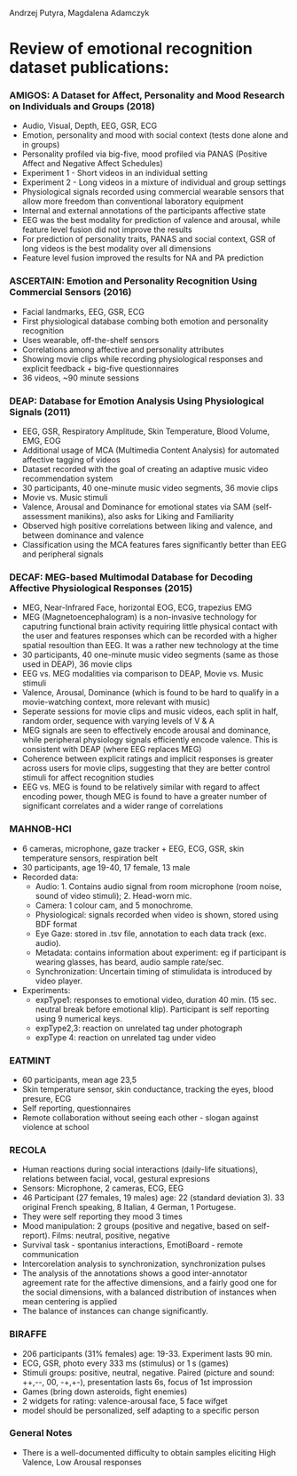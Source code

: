 Andrzej Putyra, Magdalena Adamczyk

# Review of emotional recognition dataset publications:

### AMIGOS: A Dataset for Affect, Personality and Mood Research on Individuals and Groups (2018)

* Audio, Visual, Depth, EEG, GSR, ECG
* Emotion, personality and mood with social context (tests done alone and in groups)
* Personality profiled via big-five, mood profiled via PANAS (Positive Affect and Negative Affect Schedules)
* Experiment 1 - Short videos in an individual setting
* Experiment 2 - Long videos in a mixture of individual and group settings
* Physiological signals recorded using commercial wearable sensors that allow more freedom than conventional laboratory equipment
* Internal and external annotations of the participants affective state
* EEG was the best modality for prediction of valence and arousal, while feature level fusion did not improve the results
* For prediction of personality traits, PANAS and social context, GSR of long videos is the best modality over all dimensions
* Feature level fusion improved the results for NA and PA prediction

### ASCERTAIN: Emotion and Personality Recognition Using Commercial Sensors (2016)

* Facial landmarks, EEG, GSR, ECG
* First physiological database combing both emotion and personality recognition
* Uses wearable, off-the-shelf sensors
* Correlations among affective and personality attributes
* Showing movie clips while recording physiological responses and explicit feedback + big-five questionnaires
* 36 videos, ~90 minute sessions

### DEAP: Database for Emotion Analysis Using Physiological Signals (2011)

* EEG, GSR, Respiratory Amplitude, Skin Temperature, Blood Volume, EMG, EOG
* Additional usage of MCA (Multimedia Content Analysis) for automated affective tagging of videos
* Dataset recorded with the goal of creating an adaptive music video recommendation system
* 30 participants, 40 one-minute music video segments, 36 movie clips
* Movie vs. Music stimuli
* Valence, Arousal and Dominance for emotional states via SAM (self-assessment manikins), also asks for Liking and Familiarity
* Observed high positive correlations between liking and valence, and between dominance and valence
* Classification using the MCA features fares significantly better than EEG and peripheral signals 

### DECAF: MEG-based Multimodal Database for Decoding Affective Physiological Responses (2015)

* MEG, Near-Infrared Face, horizontal EOG, ECG, trapezius EMG
* MEG (Magnetoencephalogram) is a non-invasive technology for caputring functional brain activity requiring little physical contact with the user and features responses which can be recorded with a higher spatial resoultion than EEG. It was a rather new technology at the time
* 30 participants, 40 one-minute music video segments (same as those used in DEAP), 36 movie clips
* EEG vs. MEG modalities via comparison to DEAP, Movie vs. Music stimuli
* Valence, Arousal, Dominance (which is found to be hard to qualify in a movie-watching context, more relevant with music)
* Seperate sessions for movie clips and music videos, each split in half, random order, sequence with varying levels of V & A
* MEG signals are seen to effectively encode arousal and dominance, while peripheral physiology signals efficiently encode valence. This is consistent with DEAP (where EEG replaces MEG)
* Coherence between explicit ratings and implicit responses is greater across users for movie clips, suggesting that they are better control stimuli for affect recognition studies
* EEG vs. MEG is found to be relatively similar with regard to affect encoding power, though MEG is found to have a greater number of significant correlates and a wider range of correlations

### MAHNOB-HCI

* 6 cameras, microphone, gaze tracker + EEG, ECG, GSR, skin temperature sensors, respiration belt
* 30 participants, age 19-40, 17 female, 13 male
* Recorded data:
	* Audio: 1. Contains audio signal from room microphone (room noise, sound of video stimuli); 2. Head-worn mic. 
	* Camera: 1 colour cam, and 5 monochrome. 
	* Physiological: signals recorded when video is shown, stored using BDF format
	* Eye Gaze: stored in .tsv file, annotation to each data track (exc. audio). 
	* Metadata: contains information about experiment: eg if participant is wearing glasses, has beard, audio sample rate/sec. 
	* Synchronization: Uncertain timing of stimulidata is introduced by video player.
* Experiments: 
	* expType1: responses to emotional video, duration 40 min. (15 sec. neutral break before emotional klip). Participant is self reporting using 9 numerical keys.
	* expType2,3: reaction on unrelated tag under photograph
	* expType 4: reaction on unrelated tag under video
	
### EATMINT

* 60 participants, mean age 23,5 
* Skin temperature sensor, skin conductance, tracking the eyes, blood presure, ECG
* Self reporting, questionnaires
* Remote collaboration without seeing each other - slogan against violence at school

### RECOLA

* Human reactions during social interactions (daily-life situations), relations between facial, vocal, gestural expresions
* Sensors: Microphone, 2 cameras, ECG, EEG
* 46 Participant (27 females, 19 males) age: 22 (standard deviation 3). 33 original French speaking, 8 Italian, 4 German, 1 Portugese.
* They were self reporting they mood 3 times
* Mood manipulation: 2 groups (positive and negative, based on self-report). Films: neutral, positive, negative
* Survival task - spontanius interactions, EmotiBoard - remote communication 
* Intercorelation analysis to synchronization, synchronization pulses
* The analysis of the annotations shows a good inter-annotator agreement rate for the affective dimensions, and a fairly good one for the social dimensions, with a balanced distribution of instances when mean centering is applied
* The balance of instances can change significantly.

### BIRAFFE

* 206 participants (31% females) age: 19-33. Experiment lasts 90 min. 
* ECG, GSR, photo every 333 ms (stimulus) or 1 s (games)
* Stimuli groups: positive, neutral,  negative. Paired (picture and sound: ++,--, 00, -+,+-), presentation lasts 6s, focus of 1st improssion
* Games (bring down asteroids, fight enemies)
* 2 widgets for rating: valence-arousal face, 5 face wifget
* model should be personalized, self adapting to a specific person 


### General Notes

* There is a well-documented difficulty to obtain samples eliciting High Valence, Low Arousal responses
